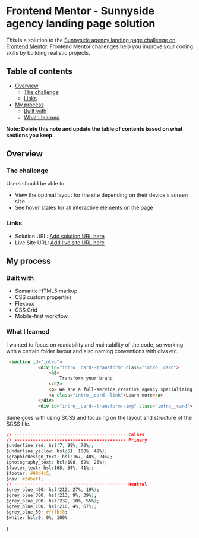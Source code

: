 # Frontend Mentor - Sunnyside agency landing page solution

This is a solution to the [Sunnyside agency landing page challenge on Frontend Mentor](https://www.frontendmentor.io/challenges/sunnyside-agency-landing-page-7yVs3B6ef). Frontend Mentor challenges help you improve your coding skills by building realistic projects.

## Table of contents

- [Overview](#overview)
  - [The challenge](#the-challenge)
  - [Links](#links)
- [My process](#my-process)
  - [Built with](#built-with)
  - [What I learned](#what-i-learned)

**Note: Delete this note and update the table of contents based on what sections you keep.**

## Overview

### The challenge

Users should be able to:

- View the optimal layout for the site depending on their device's screen size
- See hover states for all interactive elements on the page


### Links

- Solution URL: [Add solution URL here](https://github.com/romantelford/sunnyside)
- Live Site URL: [Add live site URL here](https://romantelford.github.io/sunnyside/)

## My process

### Built with

- Semantic HTML5 markup
- CSS custom properties
- Flexbox
- CSS Grid
- Mobile-first workflow

### What I learned

I wanted to focus on readability and maintability of the code, so working with a certain folder layout and also naming conventions with divs etc.

```html
 <section id="intro">
            <div id="intro__card--transform" class="intro__card">
                <h2>
                    Transform your brand
                </h2>
                <p> We are a full-service creative agency specializing in helping brands grow fast. Engage your clients through compelling visuals that do most of the marketing for you.</p>
                <a class="intro__card--link">Learn more</a>
            </div>
            <div id="intro__card--transform--img" class="intro__card">
```

Same goes with using SCSS and focusing on the layout and structure of the SCSS file.

```css {
// ------------------------------------------ Colors
// ------------------------------------------ Primary
$underline_red: hsl(7, 99%, 70%);
$underline_yellow: hsl(51, 100%, 49%);
$graphicDesign_text: hsl(167, 40%, 24%);
$photography_text: hsl(198, 62%, 26%);
$footer_text: hsl(168, 34%, 41%);
$footer: #90d4c5;
$nav: #3dbeff;
// ------------------------------------------ Neutral
$grey_blue_400: hsl(212, 27%, 19%);
$grey_blue_300: hsl(213, 9%, 39%);
$grey_blue_200: hsl(232, 10%, 55%);
$grey_blue_100: hsl(210, 4%, 67%);
$grey_blue_50: #fffbf8;
$white: hsl(0, 0%, 100%
```
}

